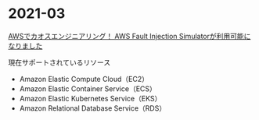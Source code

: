 
# 2021-03

[AWSでカオスエンジニアリング！ AWS Fault Injection Simulatorが利用可能になりました](https://dev.classmethod.jp/articles/aws-fault-injection-simulator-ga/)

現在サポートされているリソース

* Amazon Elastic Compute Cloud（EC2）
* Amazon Elastic Container Service（ECS）
* Amazon Elastic Kubernetes Service（EKS）
* Amazon Relational Database Service（RDS）




